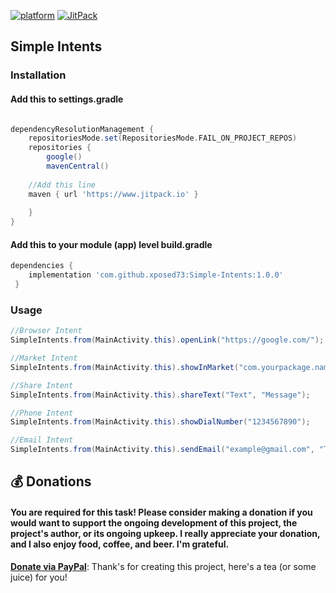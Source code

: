 [![platform](https://img.shields.io/badge/platform-android-green.svg )](http://developer.android.com/index.html)
[![JitPack](https://img.shields.io/github/tag/asyl/ArcAnimator.svg?label=jitpack)](https://www.jitpack.io/#xposed73/Simple-Intents)

## Simple Intents

### Installation

#### Add this to settings.gradle
```gradle

dependencyResolutionManagement {
    repositoriesMode.set(RepositoriesMode.FAIL_ON_PROJECT_REPOS)
    repositories {
        google()
        mavenCentral()
	
	//Add this line
	maven { url 'https://www.jitpack.io' }
	
    }
}
```

#### Add this to your module (app) level build.gradle
```gradle
dependencies {
    implementation 'com.github.xposed73:Simple-Intents:1.0.0'
 }
```

### Usage
```java
//Browser Intent
SimpleIntents.from(MainActivity.this).openLink("https://google.com/");

//Market Intent
SimpleIntents.from(MainActivity.this).showInMarket("com.yourpackage.name");

//Share Intent
SimpleIntents.from(MainActivity.this).shareText("Text", "Message");

//Phone Intent
SimpleIntents.from(MainActivity.this).showDialNumber("1234567890");

//Email Intent
SimpleIntents.from(MainActivity.this).sendEmail("example@gmail.com", "This is subject", "Hello");
```

## 💰 Donations

#### You are required for this task! Please consider making a donation if you would want to support the ongoing development of this project, the project's author, or its ongoing upkeep. I really appreciate your donation, and I also enjoy food, coffee, and beer. I'm grateful.

**[Donate via PayPal](https://paypal.me/xainull)**: Thank's for creating this project, here's a tea (or some juice) for you!
